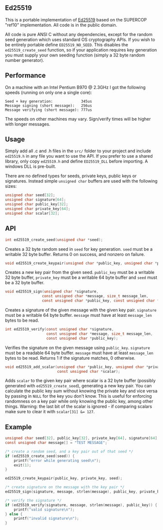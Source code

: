 Ed25519
-------

This is a portable implementation of [Ed25519](http://ed25519.cr.yp.to/) based
on the SUPERCOP "ref10" implementation. All code is in the public domain.

All code is pure ANSI C without any dependencies, except for the random seed
generation which uses standard OS cryptography APIs. If you wish to be entirely
portable define `ED25519_NO_SEED`. This disables the `ed25519_create_seed`
function, so if your application requires key generation you must supply your
own seeding function (simply a 32 byte random number generator).


Performance
-----------

On a machine with an Intel Pentium B970 @ 2.3GHz I got the following speeds (running
on only one a single core):

    Seed + key generation:             345us
    Message signing (short message):   256us
    Message verifying (short message): 777us

The speeds on other machines may vary. Sign/verify times will be higher with
longer messages.


Usage
-----

Simply add all .c and .h files in the `src/` folder to your project and include
`ed25519.h` in any file you want to use the API. If you prefer to use a shared
library, only copy `ed25519.h` and define `ED25519_DLL` before importing. A
windows DLL is pre-built.

There are no defined types for seeds, private keys, public keys or signatures.
Instead simple `unsigned char` buffers are used with the following sizes:

```c
unsigned char seed[32];
unsigned char signature[64];
unsigned char public_key[32];
unsigned char private_key[64];
unsigned char scalar[32];
```

API
---

```c
int ed25519_create_seed(unsigned char *seed);
```

Creates a 32 byte random seed in `seed` for key generation. `seed` must be a
writable 32 byte buffer. Returns 0 on success, and nonzero on failure.

```c
void ed25519_create_keypair(unsigned char *public_key, unsigned char *private_key, const unsigned char *seed);
```

Creates a new key pair from the given seed. `public_key` must be a writable 32
byte buffer, `private_key` must be a writable 64 byte buffer and `seed` must be
a 32 byte buffer.

```c
void ed25519_sign(unsigned char *signature,
                 const unsigned char *message, size_t message_len,
                 const unsigned char *public_key, const unsigned char *private_key);
```

Creates a signature of the given message with the given key pair. `signature`
must be a writable 64 byte buffer. `message` must have at least `message_len`
bytes to be read. 

```c
int ed25519_verify(const unsigned char *signature,
                   const unsigned char *message, size_t message_len,
                   const unsigned char *public_key);
```

Verifies the signature on the given message using `public_key`. `signature`
must be a readable 64 byte buffer. `message` must have at least `message_len`
bytes to be read. Returns 1 if the signature matches, 0 otherwise.

```c
void ed25519_add_scalar(unsigned char *public_key, unsigned char *private_key,
                        const unsigned char *scalar);
```

Adds `scalar` to the given key pair where scalar is a 32 byte buffer (possibly
generated with `ed25519_create_seed`), generating a new key pair. You can
calculate the public key sum without knowing the private key and vice versa by
passing in `NULL` for the key you don't know. This is useful for enforcing
randomness on a key pair while only knowing the public key, among other things.
Warning: the last bit of the scalar is ignored - if comparing scalars make sure
to clear it with `scalar[31] &= 127`.

Example
-------
```c
unsigned char seed[32], public_key[32], private_key[64], signature[64];
const unsigned char message[] = "TEST MESSAGE";

/* create a random seed, and a key pair out of that seed */
if (ed25519_create_seed(seed)) {
    printf("error while generating seed\n");
    exit(1);
}

ed25519_create_keypair(public_key, private_key, seed);

/* create signature on the message with the key pair */
ed25519_sign(signature, message, strlen(message), public_key, private_key);

/* verify the signature */
if (ed25519_verify(signature, message, strlen(message), public_key)) {
    printf("valid signature\n");
} else {
    printf("invalid signature\n");
}
```

